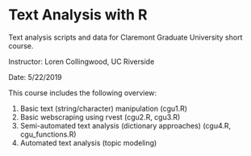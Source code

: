 # Text Analysis with R
Text analysis scripts and data for Claremont Graduate University short course.

Instructor: Loren Collingwood, UC Riverside

Date: 5/22/2019

This course includes the following overview:

1) Basic text (string/character) manipulation (cgu1.R)
2) Basic webscraping using rvest (cgu2.R, cgu3.R)
3) Semi-automated text analysis (dictionary approaches) (cgu4.R, cgu_functions.R)
4) Automated text analysis (topic modeling)
